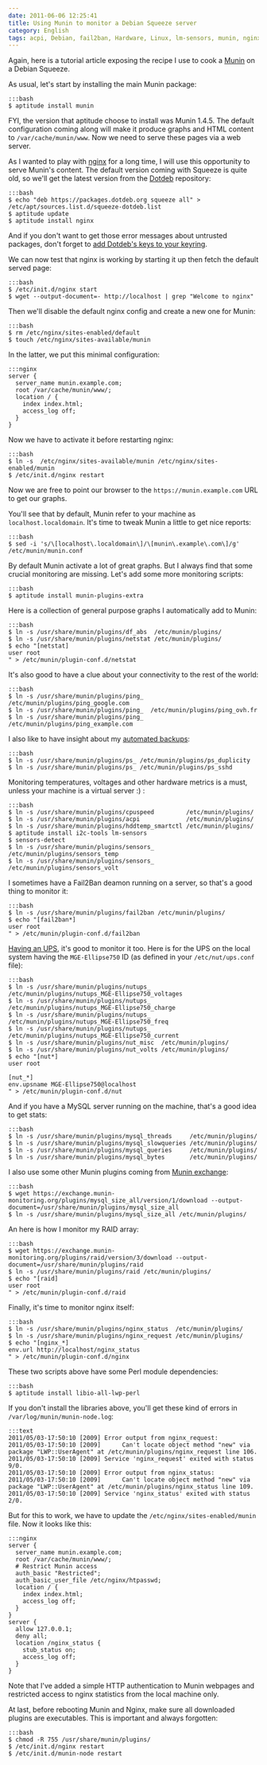 ```yaml
---
date: 2011-06-06 12:25:41
title: Using Munin to monitor a Debian Squeeze server
category: English
tags: acpi, Debian, fail2ban, Hardware, Linux, lm-sensors, munin, nginx, nut, RAID, Server, Debian Squeeze, Perl, Regular expression
---
```


Again, here is a tutorial article exposing the recipe I use to cook a [Munin](https://en.wikipedia.org/wiki/Munin_(network_monitoring_application)) on a Debian Squeeze.

As usual, let's start by installing the main Munin package:

    :::bash
    $ aptitude install munin

FYI, the version that aptitude choose to install was Munin 1.4.5. The default configuration coming along will make it produce graphs and HTML content to `/var/cache/munin/www`. Now we need to serve these pages via a web server.

As I wanted to play with [nginx](https://en.wikipedia.org/wiki/Nginx) for a long time, I will use this opportunity to serve Munin's content. The default version coming with Squeeze is quite old, so we'll get the latest version from the [Dotdeb](https://www.dotdeb.org/) repository:

    :::bash
    $ echo "deb https://packages.dotdeb.org squeeze all" > /etc/apt/sources.list.d/squeeze-dotdeb.list
    $ aptitude update
    $ aptitude install nginx

And if you don't want to get those error messages about untrusted packages, don't forget to [add Dotdeb's keys to your keyring](https://www.dotdeb.org/2010/07/11/dotdeb-packages-are-now-signed/).

We can now test that nginx is working by starting it up then fetch the default served page:

    :::bash
    $ /etc/init.d/nginx start
    $ wget --output-document=- http://localhost | grep "Welcome to nginx"

Then we'll disable the default nginx config and create a new one for Munin:

    :::bash
    $ rm /etc/nginx/sites-enabled/default
    $ touch /etc/nginx/sites-available/munin

In the latter, we put this minimal configuration:

    :::nginx
    server {
      server_name munin.example.com;
      root /var/cache/munin/www/;
      location / {
        index index.html;
        access_log off;
      }
    }

Now we have to activate it before restarting nginx:

    :::bash
    $ ln -s  /etc/nginx/sites-available/munin /etc/nginx/sites-enabled/munin
    $ /etc/init.d/nginx restart

Now we are free to point our browser to the `https://munin.example.com` URL to get our graphs.

You'll see that by default, Munin refer to your machine as `localhost.localdomain`. It's time to tweak Munin a little to get nice reports:

    :::bash
    $ sed -i 's/\[localhost\.localdomain\]/\[munin\.example\.com\]/g' /etc/munin/munin.conf

By default Munin activate a lot of great graphs. But I always find that some crucial monitoring are missing. Let's add some more monitoring scripts:

    :::bash
    $ aptitude install munin-plugins-extra

Here is a collection of general purpose graphs I automatically add to Munin:

    :::bash
    $ ln -s /usr/share/munin/plugins/df_abs  /etc/munin/plugins/
    $ ln -s /usr/share/munin/plugins/netstat /etc/munin/plugins/
    $ echo "[netstat]
    user root
    " > /etc/munin/plugin-conf.d/netstat

It's also good to have a clue about your connectivity to the rest of the world:

    :::bash
    $ ln -s /usr/share/munin/plugins/ping_  /etc/munin/plugins/ping_google.com
    $ ln -s /usr/share/munin/plugins/ping_  /etc/munin/plugins/ping_ovh.fr
    $ ln -s /usr/share/munin/plugins/ping_  /etc/munin/plugins/ping_example.com

I also like to have insight about my [automated backups](https://kevin.deldycke.com/2011/09/cloud-based-server-backups-duplicity-amazon-s3/):

    :::bash
    $ ln -s /usr/share/munin/plugins/ps_ /etc/munin/plugins/ps_duplicity
    $ ln -s /usr/share/munin/plugins/ps_ /etc/munin/plugins/ps_sshd

Monitoring temperatures, voltages and other hardware metrics is a must, unless your machine is a virtual server :) :

    :::bash
    $ ln -s /usr/share/munin/plugins/cpuspeed         /etc/munin/plugins/
    $ ln -s /usr/share/munin/plugins/acpi             /etc/munin/plugins/
    $ ln -s /usr/share/munin/plugins/hddtemp_smartctl /etc/munin/plugins/
    $ aptitude install i2c-tools lm-sensors
    $ sensors-detect
    $ ln -s /usr/share/munin/plugins/sensors_ /etc/munin/plugins/sensors_temp
    $ ln -s /usr/share/munin/plugins/sensors_ /etc/munin/plugins/sensors_volt

I sometimes have a Fail2Ban deamon running on a server, so that's a good thing to monitor it:

    :::bash
    $ ln -s /usr/share/munin/plugins/fail2ban /etc/munin/plugins/
    $ echo "[fail2ban*]
    user root
    " > /etc/munin/plugin-conf.d/fail2ban

[Having an UPS](https://kevin.deldycke.com/2011/05/mge-ellipse-750-ups-debian-squeeze/), it's good to monitor it too. Here is for the UPS on the local system having the `MGE-Ellipse750` ID (as defined in your `/etc/nut/ups.conf` file):

    :::bash
    $ ln -s /usr/share/munin/plugins/nutups_   /etc/munin/plugins/nutups_MGE-Ellipse750_voltages
    $ ln -s /usr/share/munin/plugins/nutups_   /etc/munin/plugins/nutups_MGE-Ellipse750_charge
    $ ln -s /usr/share/munin/plugins/nutups_   /etc/munin/plugins/nutups_MGE-Ellipse750_freq
    $ ln -s /usr/share/munin/plugins/nutups_   /etc/munin/plugins/nutups_MGE-Ellipse750_current
    $ ln -s /usr/share/munin/plugins/nut_misc  /etc/munin/plugins/
    $ ln -s /usr/share/munin/plugins/nut_volts /etc/munin/plugins/
    $ echo "[nut*]
    user root

    [nut_*]
    env.upsname MGE-Ellipse750@localhost
    " > /etc/munin/plugin-conf.d/nut

And if you have a MySQL server running on the machine, that's a good idea to get stats:

    :::bash
    $ ln -s /usr/share/munin/plugins/mysql_threads     /etc/munin/plugins/
    $ ln -s /usr/share/munin/plugins/mysql_slowqueries /etc/munin/plugins/
    $ ln -s /usr/share/munin/plugins/mysql_queries     /etc/munin/plugins/
    $ ln -s /usr/share/munin/plugins/mysql_bytes       /etc/munin/plugins/

I also use some other Munin plugins coming from [Munin exchange](https://exchange.munin-monitoring.org):

    :::bash
    $ wget https://exchange.munin-monitoring.org/plugins/mysql_size_all/version/1/download --output-document=/usr/share/munin/plugins/mysql_size_all
    $ ln -s /usr/share/munin/plugins/mysql_size_all /etc/munin/plugins/

An here is how I monitor my RAID array:

    :::bash
    $ wget https://exchange.munin-monitoring.org/plugins/raid/version/3/download --output-document=/usr/share/munin/plugins/raid
    $ ln -s /usr/share/munin/plugins/raid /etc/munin/plugins/
    $ echo "[raid]
    user root
    " > /etc/munin/plugin-conf.d/raid

Finally, it's time to monitor nginx itself:

    :::bash
    $ ln -s /usr/share/munin/plugins/nginx_status  /etc/munin/plugins/
    $ ln -s /usr/share/munin/plugins/nginx_request /etc/munin/plugins/
    $ echo "[nginx_*]
    env.url http://localhost/nginx_status
    " > /etc/munin/plugin-conf.d/nginx

These two scripts above have some Perl module dependencies:

    :::bash
    $ aptitude install libio-all-lwp-perl

If you don't install the libraries above, you'll get these kind of errors in `/var/log/munin/munin-node.log`:

    :::text
    2011/05/03-17:50:10 [2009] Error output from nginx_request:
    2011/05/03-17:50:10 [2009]      Can't locate object method "new" via package "LWP::UserAgent" at /etc/munin/plugins/nginx_request line 106.
    2011/05/03-17:50:10 [2009] Service 'nginx_request' exited with status 9/0.
    2011/05/03-17:50:10 [2009] Error output from nginx_status:
    2011/05/03-17:50:10 [2009]      Can't locate object method "new" via package "LWP::UserAgent" at /etc/munin/plugins/nginx_status line 109.
    2011/05/03-17:50:10 [2009] Service 'nginx_status' exited with status 2/0.

But for this to work, we have to update the `/etc/nginx/sites-enabled/munin` file. Now it looks like this:

    :::nginx
    server {
      server_name munin.example.com;
      root /var/cache/munin/www/;
      # Restrict Munin access
      auth_basic "Restricted";
      auth_basic_user_file /etc/nginx/htpasswd;
      location / {
        index index.html;
        access_log off;
      }
    }
    server {
      allow 127.0.0.1;
      deny all;
      location /nginx_status {
        stub_status on;
        access_log off;
      }
    }

Note that I've added a simple HTTP authentication to Munin webpages and restricted access to nginx statistics from the local machine only.

At last, before rebooting Munin and Nginx, make sure all downloaded plugins are executables. This is important and always forgotten:

    :::bash
    $ chmod -R 755 /usr/share/munin/plugins/
    $ /etc/init.d/nginx restart
    $ /etc/init.d/munin-node restart

